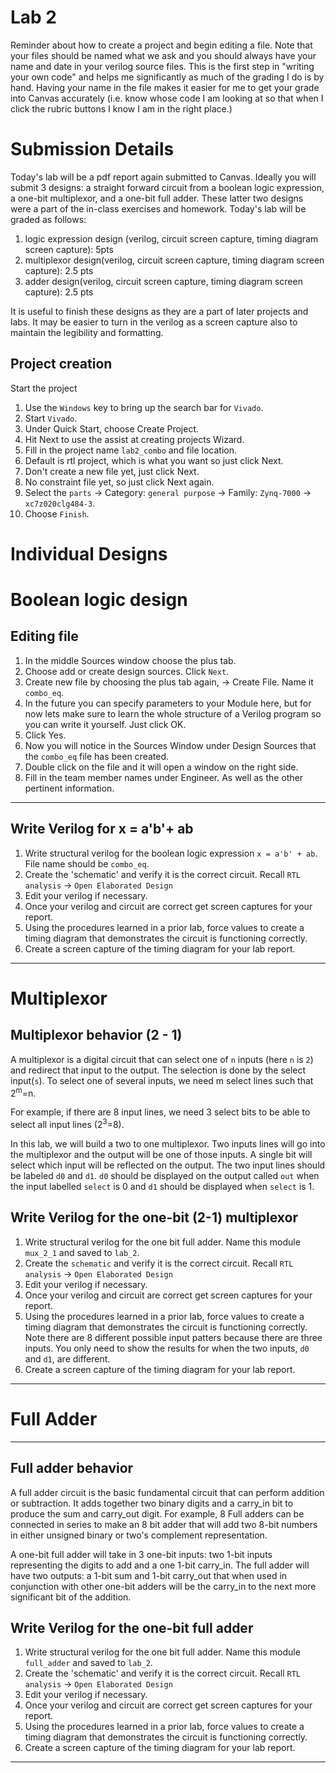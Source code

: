 # Lab 2

Reminder about how to create a project and begin editing a file. Note that your files should be named what we ask and you should always have your name and date in your verilog source files. This is the first step in "writing your own code" and helps me significantly as much of the grading I do is by hand. Having your name in the file makes it easier for me to get your grade into Canvas accurately (i.e. know whose code I am looking at so that when I click the rubric buttons I know I am in the right place.)

# Submission Details
Today's lab will be a pdf report again submitted to Canvas. Ideally you will submit 3 designs: a straight forward circuit from a boolean logic expression, a one-bit multiplexor, and a one-bit full adder. These latter two designs were a part of the in-class exercises and homework. Today's lab will be graded as follows: 
1. logic expression design (verilog, circuit screen capture, timing diagram screen capture): 5pts
2. multiplexor design(verilog, circuit screen capture, timing diagram screen capture): 2.5 pts
3. adder design(verilog, circuit screen capture, timing diagram screen capture): 2.5 pts

It is useful to finish these designs as they are a part of later projects and labs. It may be easier to turn in the verilog as a screen capture also to maintain the legibility and formatting.

## Project creation
Start the project
1. Use the `Windows` key to bring up the search bar for `Vivado`.
2. Start `Vivado`.
3. Under Quick Start, choose Create Project.
4. Hit Next to use the assist at creating projects Wizard.
5. Fill in the project name `lab2_combo` and file location.
6. Default is rtl project, which is what you want so just click Next.
7. Don't create a new file yet, just click Next.
8. No constraint file yet, so just click Next again.
9. Select the `parts` -> Category: `general purpose` -> Family: `Zynq-7000` -> `xc7z020clg484-3`.
10. Choose `Finish`.

# Individual Designs

# Boolean logic design

## Editing file
1. In the middle Sources window choose the plus tab.
2. Choose add or create design sources. Click `Next`.
4. Create new file by choosing the plus tab again, -> Create File. Name it `combo_eq`.
5. In the future you can specify parameters to your Module here, but for now lets make sure 
   to learn the whole structure of a Verilog program so you can write it yourself. Just click OK.
6. Click Yes.
7. Now you will notice in the Sources Window under Design Sources that the `combo_eq` file has been created.
8. Double click on the file and it will open a window on the right side.
9. Fill in the team member names under Engineer. As well as the other pertinent information.

-------
## Write Verilog for x = a'b'+ ab
1. Write structural verilog for the boolean logic expression `x = a'b' + ab`. File name should be `combo_eq`.
2. Create the 'schematic' and verify it is the correct circuit. Recall `RTL analysis` -> `Open Elaborated Design`
3. Edit your verilog if necessary.
4. Once your verilog and circuit are correct get screen captures for your report.
5. Using the procedures learned in a prior lab, force values to create a timing diagram that demonstrates the circuit is functioning correctly.
6. Create a screen capture of the timing diagram for your lab report.

____

# Multiplexor

## Multiplexor behavior (2 - 1)

A multiplexor is a digital circuit that can select one of `n` inputs (here `n` is `2`) and redirect that input to the output. The selection is done by the select input(`s`). To select one of several inputs, we need m select lines such that 2<sup>m</sup>=n. 

For example, if there are 8 input lines, we need 3 select bits to be able to select all input lines (2<sup>3</sup>=8).

In this lab, we will build a two to one multiplexor. Two inputs lines will go into the multiplexor and the output will be one of those inputs. A single bit will select which input will be reflected on the output. The two input lines should be labeled `d0` and `d1`. `d0` should be displayed on the output called `out` when the input labelled `select` is 0 and `d1` should be displayed when `select` is 1.

## Write Verilog for the one-bit (2-1) multiplexor
1. Write structural verilog for the one bit full adder. Name this module `mux_2_1` and saved to `lab_2`.
2. Create the `schematic` and verify it is the correct circuit. Recall `RTL analysis` -> `Open Elaborated Design`
3. Edit your verilog if necessary.
4. Once your verilog and circuit are correct get screen captures for your report.
5. Using the procedures learned in a prior lab, force values to create a timing diagram that demonstrates the circuit is functioning correctly. Note there are 8 different possible input patters because there are three inputs. You only need to show the results for when the two inputs, `d0` and `d1`, are different.
6. Create a screen capture of the timing diagram for your lab report.
___

# Full Adder
---

## Full adder behavior 
A full adder circuit is the basic fundamental circuit that can perform addition or subtraction. It adds together two binary digits and a carry_in bit to produce the sum and carry_out digit. For example, 8 Full adders can be connected in series to make an 8 bit adder that will add two 8-bit numbers in either unsigned binary or two's complement representation.

A one-bit full adder will take in 3 one-bit inputs: two 1-bit inputs representing the digits to add and a one 1-bit carry_in. The full adder will have two outputs: a 1-bit sum and 1-bit carry_out that when used in conjunction with other one-bit adders will be the carry_in to the next more significant bit of the addition. 

## Write Verilog for the one-bit full adder
1. Write structural verilog for the one bit full adder. Name this module `full_adder` and saved to `lab_2`.
2. Create the 'schematic' and verify it is the correct circuit. Recall `RTL analysis` -> `Open Elaborated Design`
3. Edit your verilog if necessary.
4. Once your verilog and circuit are correct get screen captures for your report.
5. Using the procedures learned in a prior lab, force values to create a timing diagram that demonstrates the circuit is functioning correctly.
6. Create a screen capture of the timing diagram for your lab report.

____

